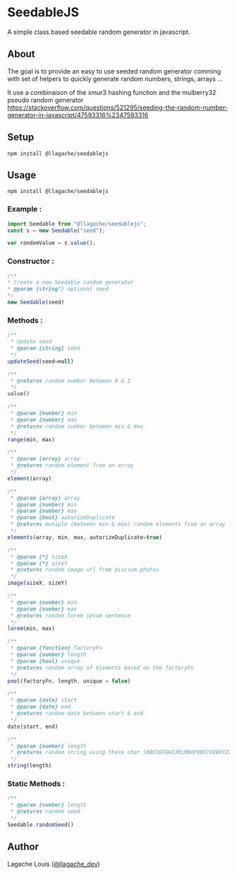 # SeedableJS
A simple class based seedable random generator in javascript.

## About

The goal is to provide an easy to use seeded random generator comming with
set of helpers to quickly generate random numbers, strings, arrays ...

It use a combinaison of the xmur3 hashing function and the mulberry32 pseudo random generator
https://stackoverflow.com/questions/521295/seeding-the-random-number-generator-in-javascript/47593316%2347593316

## Setup
```
npm install @llagache/seedablejs
```

## Usage
```
npm install @llagache/seedablejs
```

### Example :
```javascript
import Seedable from "@llagache/seedablejs";
const s = new Seedable("seed");

var randomValue = s.value();
```
### Constructor :
```javascript
/**
* Create a new Seedable random generator
* @param {string?} optional seed 
*/
new Seedable(seed)
```
### Methods :
```javascript
/**
 * Update seed
 * @param {string} seed 
 */
updateSeed(seed=null)
```
```javascript
/**
 * @returns random number between 0 & 1
 */
value()
```
```javascript
/**
 * @param {number} min 
 * @param {number} max 
 * @returns random number between min & max
 */
range(min, max)
```
```javascript
/**
 * @param {array} array 
 * @returns random element from an array
 */
element(array)
```
```javascript
/**
 * @param {array} array 
 * @param {number} min 
 * @param {number} max 
 * @param {bool} autorizeDuplicate 
 * @returns mutiple (between min & max) random elements from an array
 */
elements(array, min, max, autorizeDuplicate=true)
```
```javascript
/**
 * @param {*} sizeX 
 * @param {*} sizeY 
 * @returns random image url from piscsum.photos
 */
image(sizeX, sizeY)
```
```javascript
/**
 * @param {number} min 
 * @param {number} max 
 * @returns random lorem ipsum sentence
 */
lorem(min, max)
```
```javascript
/**
 * @param {function} factoryFn 
 * @param {number} length 
 * @param {bool} unique 
 * @returns random array of elements based on the factoryFn
 */
pool(factoryFn, length, unique = false)
```
```javascript
/**
 * @param {date} start 
 * @param {date} end 
 * @returns random date between start & end
 */
date(start, end)
```
```javascript
/**
 * @param {number} length 
 * @returns random string using these char [ABCDEFGHIJKLMNOPQRSTUVWXYZabcdefghijklmnopqrstuvwxyz0123456789]
 */
string(length)
```
### Static Methods :
```javascript
/**
 * @param {number} length 
 * @returns random seed 
 */
Seedable.randomSeed()
```

## Author

Lagache Louis ([@llagache_dev](https://twitter.com/llagache_dev))

